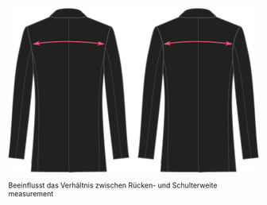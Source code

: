 ![Rückenweitenverhältnis](acrossbackfactor.svg)

Beeinflusst das Verhältnis zwischen Rücken- und Schulterweite measurement
